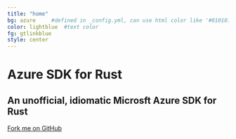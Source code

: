```yaml
---
title: "home"
bg: azure     #defined in _config.yml, can use html color like '#010101'
color: lightblue  #text color
fg: gtlinkblue
style: center
---
```



# Azure SDK for Rust

## An unofficial, idiomatic Microsft Azure SDK for Rust

<span id="forkongithub">
  <a href="{{ site.source_link }}" class="bg-blue">
    Fork me on GitHub
  </a>
</span>

<a href="https://twitter.com/MindFlavor"><span class="fa-stack fa-lg">
<i class="fa fa-circle fa-stack-2x"></i>
<i class="fa fa-twitter fa-stack-1x" style="color: white;"></i>
</span></a>
<a href="{{ site.source_link }}">
<span class="fa-stack fa-lg">
<i class="fa fa-circle fa-stack-2x"></i>
<i class="fa fa-github fa-stack-1x" style="color: white;"></i>
</span></a>
